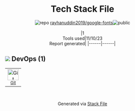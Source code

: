 <!--
--- Readme.md Snippet without images Start ---
## Tech Stack
rayhanuddin2019/google-fonts is built on the following main stack:

Full tech stack [here](/techstack.md)
--- Readme.md Snippet without images End ---

--- Readme.md Snippet with images Start ---
## Tech Stack
rayhanuddin2019/google-fonts is built on the following main stack:

Full tech stack [here](/techstack.md)
--- Readme.md Snippet with images End ---
-->
<div align="center">

# Tech Stack File
![](https://img.stackshare.io/repo.svg "repo") [rayhanuddin2019/google-fonts](https://github.com/rayhanuddin2019/google-fonts)![](https://img.stackshare.io/public_badge.svg "public")
<br/><br/>
|1<br/>Tools used|11/10/23 <br/>Report generated|
|------|------|
</div>

## <img src='https://img.stackshare.io/devops.svg'/> DevOps (1)
<table><tr>
  <td align='center'>
  <img width='36' height='36' src='https://img.stackshare.io/service/1046/git.png' alt='Git'>
  <br>
  <sub><a href="http://git-scm.com/">Git</a></sub>
  <br>
  <sub></sub>
</td>

</tr>
</table>

<br/>
<div align='center'>

Generated via [Stack File](https://github.com/apps/stack-file)
